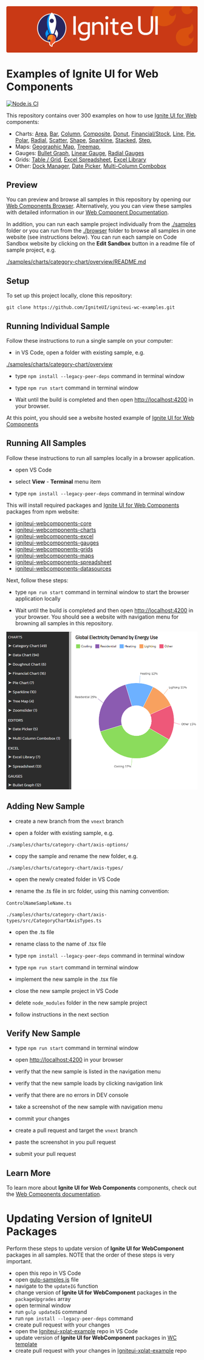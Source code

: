 
<div style="display: flex; flex-flow: row; font-family: 'Titillium Web'">
    <img style="border-radius: 0.25rem" alt="ignite-ui" src="https://raw.githubusercontent.com/IgniteUI/igniteui-xplat-docs/vnext/doc/en/images/readme/ig-banner.png" />
</div>

# Examples of Ignite UI for Web Components

[![Node.js CI](https://github.com/IgniteUI/igniteui-wc-examples/actions/workflows/node.js.yml/badge.svg)](https://github.com/IgniteUI/igniteui-wc-examples/actions/workflows/node.js.yml)

This repository contains over 300 examples on how to use [Ignite UI for Web ](https://www.infragistics.com/products/ignite-ui-web-components/web-components/components/general-getting-started.html) components:

- Charts:
[Area](https://www.infragistics.com/products/ignite-ui-web-components/web-components/components/charts/types/area-chart),
[Bar](https://www.infragistics.com/products/ignite-ui-web-components/web-components/components/charts/types/bar-chart),
[Column](https://www.infragistics.com/products/ignite-ui-web-components/web-components/components/charts/types/column-chart),
[Composite](https://www.infragistics.com/products/ignite-ui-web-components/web-components/components/charts/types/composite-chart),
[Donut](https://www.infragistics.com/products/ignite-ui-web-components/web-components/components/charts/types/donut-chart),
[Financial/Stock](https://www.infragistics.com/products/ignite-ui-web-components/web-components/components/charts/types/stock-chart),
[Line](https://www.infragistics.com/products/ignite-ui-web-components/web-components/components/charts/types/line-chart),
[Pie](https://www.infragistics.com/products/ignite-ui-web-components/web-components/components/charts/types/pie-chart),
[Polar](https://www.infragistics.com/products/ignite-ui-web-components/web-components/components/charts/types/polar-chart),
[Radial](https://www.infragistics.com/products/ignite-ui-web-components/web-components/components/charts/types/radial-chart),
[Scatter](https://www.infragistics.com/products/ignite-ui-web-components/web-components/components/charts/types/scatter-chart),
[Shape](https://www.infragistics.com/products/ignite-ui-web-components/web-components/components/charts/types/shape-chart),
[Sparkline](https://www.infragistics.com/products/ignite-ui-web-components/web-components/components/charts/types/sparkline-chart),
[Stacked](https://www.infragistics.com/products/ignite-ui-web-components/web-components/components/charts/types/stacked-chart),
[Step](https://www.infragistics.com/products/ignite-ui-web-components/web-components/components/charts/types/step-chart),
- Maps:
[Geographic Map](https://www.infragistics.com/products/ignite-ui-web-components/web-components/components/geo-map.html),
[Treemap](https://www.infragistics.com/products/ignite-ui-web-components/web-components/components/charts/types/treemap-chart.html),
- Gauges:
[Bullet Graph](https://www.infragistics.com/products/ignite-ui-web-components/web-components/components/bullet-graph),
[Linear Gauge](https://www.infragistics.com/products/ignite-ui-web-components/web-components/components/linear-gauge.html),
[Radial Gauges](https://www.infragistics.com/products/ignite-ui-web-components/web-components/components/radial-gauge.html)
- Grids:
[Table / Grid](https://www.infragistics.com/products/ignite-ui-web-components/web-components/components/grids/data-grid.html),
[Excel Spreadsheet](https://www.infragistics.com/products/ignite-ui-web-components/web-components/components/spreadsheet_overview.html),
[Excel Library](https://www.infragistics.com/products/ignite-ui-web-components/web-components/components/excel_library_using_workbooks.html)
- Other:
[Dock Manager](https://www.infragistics.com/products/ignite-ui-web-components/web-components/components/layouts/dock-manager),
[Date Picker](https://www.infragistics.com/products/ignite-ui-web-components/web-components/components/editors/date-picker),
[Multi-Column Combobox](https://www.infragistics.com/products/ignite-ui-web-components/web-components/components/editors/multi-column-combobox)


## Preview

You can preview and browse all samples in this repository by opening our [Web Components Browser](https://www.infragistics.com/webcomponents-demos/samples/index). Alternatively, you you can view these samples with detailed information in our [Web Component Documentation](https://infragistics.com/webcomponentssite/components/general-getting-started.html).

In addition, you can run each sample project individually from the [./samples](./samples) folder or you can run from the [./browser](./browser) folder to browse all samples in one website (see instructions below). You can run each sample on Code Sandbox website by clicking on the **Edit Sandbox** button in a readme file of sample project, e.g.

[./samples/charts/category-chart/overview/README.md](./samples/charts/category-chart/overview/README.md)


## Setup

To set up this project locally, clone this repository:
```
git clone https://github.com/IgniteUI/igniteui-wc-examples.git
```

## Running Individual Sample

Follow these instructions to run a single sample on your computer:

- in VS Code, open a folder with existing sample, e.g.

[./samples/charts/category-chart/overview](./samples/charts/category-chart/overview)

- type `npm install --legacy-peer-deps` command in terminal window

- type `npm run start` command in terminal window

- Wait until the build is completed and then open [http://localhost:4200](http://localhost:4200) in your browser.

At this point, you should see a website hosted example of [Ignite UI for Web Components](https://www.infragistics.com/products/ignite-ui-web-components/web-components/components/general-getting-started.html)


## Running All Samples

Follow these instructions to run all samples locally in a browser application.

- open VS Code

- select **View** - **Terminal** menu item

- type `npm install --legacy-peer-deps` command in terminal window

This will install required packages and [Ignite UI for Web Components](https://www.infragistics.com/products/ignite-ui-web-components/web-components/components/general-getting-started.html) packages from npm website:

- [igniteui-webcomponents-core](https://www.npmjs.com/package/igniteui-webcomponents-core)
- [igniteui-webcomponents-charts](https://www.npmjs.com/package/igniteui-webcomponents-charts)
- [igniteui-webcomponents-excel](https://www.npmjs.com/package/igniteui-webcomponents-excel)
- [igniteui-webcomponents-gauges](https://www.npmjs.com/package/igniteui-webcomponents-gauges)
- [igniteui-webcomponents-grids](https://www.npmjs.com/package/igniteui-webcomponents-grids)
- [igniteui-webcomponents-maps](https://www.npmjs.com/package/igniteui-webcomponents-maps)
- [igniteui-webcomponents-spreadsheet](https://www.npmjs.com/package/igniteui-webcomponents-spreadsheet)
- [igniteui-webcomponents-datasources](https://www.npmjs.com/package/igniteui-webcomponents-datasources)

Next, follow these steps:

- type `npm run start` command in terminal window to start the browser application locally

- Wait until the build is completed and then open [http://localhost:4200](http://localhost:4200) in your browser. You should see a website with navigation menu for browning all samples in this repository.

![Samples Browser Preview](./browser/public/images/preview.PNG)

## Adding New Sample

- create a new branch from the `vnext` branch

- open a folder with existing sample, e.g.
```
./samples/charts/category-chart/axis-options/
```
- copy the sample and rename the new folder, e.g.
```
./samples/charts/category-chart/axis-types/
```
- open the newly created folder in VS Code

- rename the .ts file in src folder, using this naming convention:

`ControlNameSampleName.ts`

```
./samples/charts/category-chart/axis-types/src/CategoryChartAxisTypes.ts
```

- open the .ts file

- rename class to the name of .tsx file

- type `npm install --legacy-peer-deps` command in terminal window

- type `npm run start` command in terminal window

- implement the new sample in the .tsx file

- close the new sample project in VS Code

- delete `node_modules` folder in the new sample project

- follow instructions in the next section

## Verify New Sample

- type `npm run start` command in terminal window

- open [http://localhost:4200](http://localhost:4200) in your browser

- verify that the new sample is listed in the navigation menu

- verify that the new sample loads by clicking navigation link

- verify that there are no errors in DEV console

- take a screenshot of the new sample with navigation menu

- commit your changes

- create a pull request and target the `vnext` branch

- paste the screenshot in you pull request

- submit your pull request



## Learn More

To learn more about **Ignite UI for Web Components** components, check out the [Web Components documentation](https://www.infragistics.com/products/ignite-ui-web-components/web-components/components/general-getting-started.html).


# Updating Version of IgniteUI Packages

Perform these steps to update version of **Ignite UI for WebComponent** packages in all samples. NOTE that the order of these steps is very important.

- open this repo in VS Code
- open [gulp-samples.js](./browser/tasks/gulp-samples.js) file
- navigate to the `updateIG` function
- change version of **Ignite UI for WebComponent** packages in the `packageUpgrades` array
- open terminal window
- run `gulp updateIG` command
- run `npm install --legacy-peer-deps` command
- create pull request with your changes
- open the [Igniteui-xplat-example](https://github.com/IgniteUI/igniteui-xplat-examples) repo in VS Code
- update version of **Ignite UI for WebComponent** packages in [WC template](https://github.com/IgniteUI/igniteui-xplat-examples/blob/23.2.x/editor-templates/WebComponents/main-template/package.json)
- create pull request with your changes in [Igniteui-xplat-example](https://github.com/IgniteUI/igniteui-xplat-examples) repo